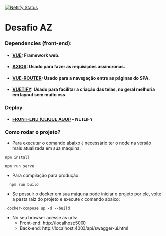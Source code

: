 [![Netlify Status](https://api.netlify.com/api/v1/badges/d9187f07-f1a6-4f33-85a8-832f5b9631c5/deploy-status)](https://app.netlify.com/sites/desafioaz/deploys)
# Desafio AZ

### Dependencies (front-end):
  - #### [VUE](https://vuejs.org/): Framework web.
  - #### [AXIOS](https://www.npmjs.com/package/axios): Usado para fazer as requisições assíncronas.
  - #### [VUE-ROUTER](https://router.vuejs.org/): Usado para a navegação entre as páginas do SPA.
  - #### [VUETIFY](https://vuetifyjs.com/): Usado para facilitar a criação das telas, no geral melhoria em layout sem muito css.
  
### Deploy
- #### [FRONT-END (CLIQUE AQUI)](https://desafioaz.netlify.app/) - NETLIFY
  
### Como rodar o projeto?
  - Para executar o comando abaixo é necessário ter o node na versão mais atualizada em sua máquina:
  ```shell
  npm install

  npm run serve
  ```
  - Para compilação para produção:
  ```shell
    npm run build
  ```
  - Se possuir o docker em sua máquina pode iniciar o projeto por ele, volte a pasta raiz do projeto e execute o comando abaixo:
  ```shell
   docker-compose up -d --build
   ```
- No seu browser acesse as urls: 
    - Front-end: http://localhost:5000
    - Back-end: http://localhost:4000/api/swagger-ui.html
